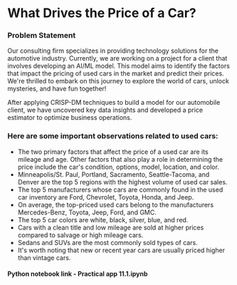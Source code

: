 # What Drives the Price of a Car?
### Problem Statement
Our consulting firm specializes in providing technology solutions for the automotive industry. Currently, we are working on a project for a client that involves developing an AI/ML model. This model aims to identify the factors that impact the pricing of used cars in the market and predict their prices. We're thrilled to embark on this journey to explore the world of cars, unlock mysteries, and have fun together!

After applying CRISP-DM techniques to build a model for our automobile client, we have uncovered key data insights and developed a price estimator to optimize business operations.
### Here are some important observations related to used cars:
- The two primary factors that affect the price of a used car are its mileage and age. Other factors that also play a role in determining the price include the car's condition, options, model, location, and color.
- Minneapolis/St. Paul, Portland, Sacramento, Seattle-Tacoma, and Denver are the top 5 regions with the highest volume of used car sales.
- The top 5 manufacturers whose cars are commonly found in the used car inventory are Ford, Chevrolet, Toyota, Honda, and Jeep.
- On average, the top-priced used cars belong to the manufacturers Mercedes-Benz, Toyota, Jeep, Ford, and GMC.
- The top 5 car colors are white, black, silver, blue, and red.
- Cars with a clean title and low mileage are sold at higher prices compared to salvage or high mileage cars.
- Sedans and SUVs are the most commonly sold types of cars.
- It's worth noting that new or recent year cars are usually priced higher than vintage cars.

#### Python notebook link - Practical app 11.1.ipynb
